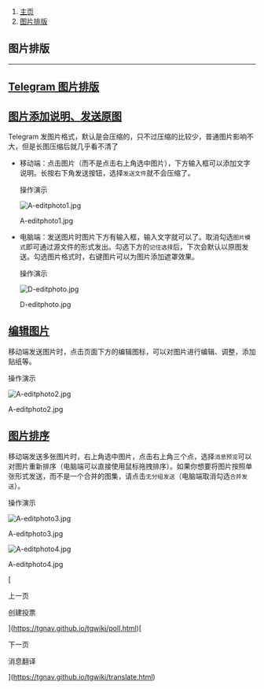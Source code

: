 1.  [主页](https://tgnav.github.io/tgwiki/)
2.  [图片排版](https://tgnav.github.io/tgwiki/editphoto.html)

## 图片排版

---

## [Telegram 图片排版](#telegram图片排版)

## [图片添加说明、发送原图](#图片添加说明、发送原图)

Telegram 发图片格式，默认是会压缩的，只不过压缩的比较少，普通图片影响不大，但是长图压缩后就几乎看不清了

- 移动端：点击图片（而不是点击右上角选中图片），下方输入框可以添加文字说明。长按右下角发送按钮，选择`发送文件`就不会压缩了。

  操作演示

  ![A-editphoto1.jpg](https://cdn.jsdelivr.net/gh/tgwiki/images/A/editphoto1.jpg)

  A-editphoto1.jpg

- 电脑端：发送图片时图片下方有输入框，输入文字就可以了。取消勾选`图片模式`即可通过源文件的形式发出。勾选下方的`记住选择`后，下次会默认以原图发送。勾选图片格式时，右键图片可以为图片添加遮罩效果。

  操作演示

  ![D-editphoto.jpg](https://cdn.jsdelivr.net/gh/tgwiki/images/D/editphoto.jpg)

  D-editphoto.jpg

## [编辑图片](#编辑图片)

移动端发送图片时，点击页面下方的编辑图标，可以对图片进行编辑、调整，添加贴纸等。

操作演示

![A-editphoto2.jpg](https://cdn.jsdelivr.net/gh/tgwiki/images/A/editphoto2.jpg)

A-editphoto2.jpg

## [图片排序](#图片排序)

移动端发送多张图片时，右上角选中图片，点击右上角三个点，选择`消息预览`可以对图片重新排序（电脑端可以直接使用鼠标拖拽排序）。如果你想要将图片按照单张形式发送，而不是一个合并的图集，请点击`无分组发送`（电脑端取消勾选`合并发送`）。

操作演示

![A-editphoto3.jpg](https://cdn.jsdelivr.net/gh/tgwiki/images/A/editphoto3.jpg)

A-editphoto3.jpg

![A-editphoto4.jpg](https://cdn.jsdelivr.net/gh/tgwiki/images/A/editphoto4.jpg)

A-editphoto4.jpg

[

上一页

创建投票

](https://tgnav.github.io/tgwiki/poll.html)[

下一页

消息翻译

](https://tgnav.github.io/tgwiki/translate.html)
